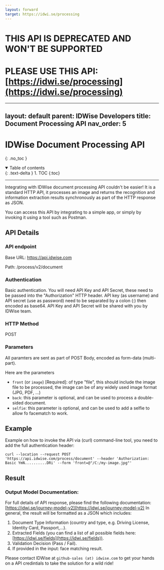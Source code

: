 ```yaml
---
layout: forward
target: https://idwi.se/processing
---
```



# THIS API IS DEPRECATED AND WON'T BE SUPPORTED
# PLEASE USE THIS API: [https://idwi.se/processing](https://idwi.se/processing)





---
layout: default
parent: IDWise Developers
title: Document Processing API 
nav_order: 5
---

# IDWise Document Processing API
{: .no_toc }

<details open markdown="block">
  <summary>
    Table of contents
  </summary>
  {: .text-delta }
1. TOC
{:toc}
</details>

---


Integrating with IDWise document processing API couldn't be easier! It is a standard HTTP API, it processes an image and returns the recognition and information extraction results synchronously as part of the HTTP response as JSON.

You can access this API by integrating to a simple app, or simply by invoking it using a tool such as Postman.

## API Details 
### API endpoint
Base URL: https://api.idwise.com

Path: /process/v2/document

### Authentication
Basic authentication.
You will need API Key and API Secret, these need to be passed into the "Authorization" HTTP header. API key (as username) and API secret (use as password) need to be separated by a colon (:) then encoded as base64.
API Key and API Secret will be shared with you by IDWise team.

### HTTP Method
POST

### Parameters
All paramters are sent as part of POST Body, encoded as form-data (multi-part).

Here are the parameters
-   `front` (or `image`) [Required]: of type "file", this should include the image file to be processed, the image can be of any widely used image format (JPG, PDF, ...)
-   `back`: this parameter is optional, and can be used to process a double-sided document.
-   `selfie`: this parameter is optional, and can be used to add a selfie to allow fo facematch to work.

## Example
Example on how to invoke the API via (curl) command-line tool, you need to add the full authentication header:

`curl --location --request POST 'https://api.idwise.com/process/document' --header 'Authorization: Basic YmN..........DRi' --form 'front=@"/C:/my-image.jpg"'`

## Result
### Output Model Documentation:
For full details of API response, please find the following documentation: [https://idwi.se/journey-model-v2](https://idwi.se/journey-model-v2)
In general, the result will be formatted as a JSON which includes:
1. Document Type Information (country and type, e.g. Driving License, Identity Card, Passport,...).
2. Extracted Fields (you can find a list of all possible fields here: [https://idwi.se/fields](https://idwi.se/fields)).
4. Validation Decision (Pass / Fail).
5. If provided in the input: face matching result.

Please contact IDWise at `github-sales (at) idwise.com` to get your hands on a API credintials to take the solution for a wild ride!
